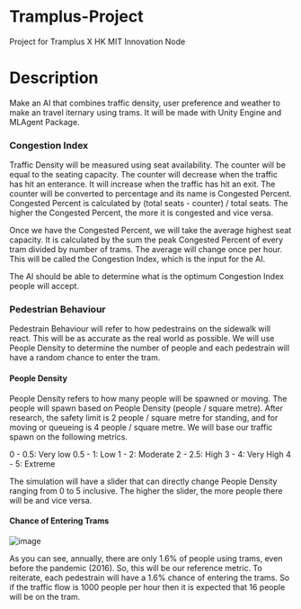 # Tramplus-Project
Project for Tramplus X HK MIT Innovation Node

# Description
Make an AI that combines traffic density, user preference and weather to make an travel iternary using trams. It will be made with Unity Engine and MLAgent Package. 

### Congestion Index

Traffic Density will be measured using seat availability. The counter will be equal to the seating capacity. The counter will decrease when the traffic has hit an enterance. It will increase when the traffic has hit an exit. The counter will be converted to percentage and its name is Congested Percent. Congested Percent is calculated by (total seats - counter) / total seats. The higher the Congested Percent, the more it is congested and vice versa.

Once we have the Congested Percent, we will take the average highest seat capacity. It is calculated by the sum the peak Congested Percent of every tram divided by number of trams. The average will change once per hour. This will be called the Congestion Index, which is the input for the AI.

The AI should be able to determine what is the optimum Congestion Index people will accept.

### Pedestrian Behaviour

Pedestrain Behaviour will refer to how pedestrains on the sidewalk will react. This will be as accurate as the real world as possible. We will use People Density to determine the number of people and each pedestrain will have a random chance to enter the tram.

#### People Density

People Density refers to how many people will be spawned or moving. The people will spawn based on People Density (people / square metre). After research, the safety limit is 2 people / square metre for standing, and for moving or queueing is 4 people / square metre. We will base our traffic spawn on the following metrics.

0 - 0.5: Very low
0.5 - 1: Low
1 - 2: Moderate
2 - 2.5: High
3 - 4: Very High
4 - 5: Extreme

The simulation will have a slider that can directly change People Density ranging from 0 to 5 inclusive. The higher the slider, the more people there will be and vice versa.

#### Chance of Entering Trams

![image](https://user-images.githubusercontent.com/112590223/202681312-284b70da-2a83-4528-9b35-6b4b3c471762.png)

As you can see, annually, there are only 1.6% of people using trams, even before the pandemic (2016). So, this will be our reference metric. To reiterate, each pedestrain will have a 1.6% chance of entering the trams. So if the traffic flow is 1000 people per hour then it is expected that 16 people will be on the tram.

